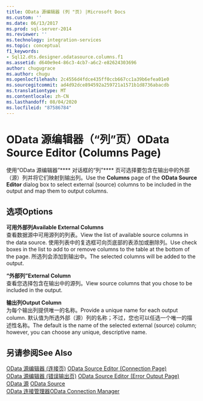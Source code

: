 ```yaml
---
title: OData 源编辑器 (列 "页) |Microsoft Docs
ms.custom: ''
ms.date: 06/13/2017
ms.prod: sql-server-2014
ms.reviewer: ''
ms.technology: integration-services
ms.topic: conceptual
f1_keywords:
- Sql12.dts.designer.odatasource.columns.f1
ms.assetid: d640e9e4-86c3-4cb7-a6c2-e82624303696
author: chugugrace
ms.author: chugu
ms.openlocfilehash: 2c4556d4fdce435ff0ccb667cc1a39b6efea01e0
ms.sourcegitcommit: ad4d92dce894592a259721a1571b1d8736abacdb
ms.translationtype: MT
ms.contentlocale: zh-CN
ms.lasthandoff: 08/04/2020
ms.locfileid: "87586784"
---
```

# <a name="odata-source-editor-columns-page"></a><span data-ttu-id="d5576-102">OData 源编辑器（“列”页）</span><span class="sxs-lookup"><span data-stu-id="d5576-102">OData Source Editor (Columns Page)</span></span>
  <span data-ttu-id="d5576-103">使用“OData 源编辑器”\*\*\*\* 对话框的“列”\*\*\*\* 页可选择要包含在输出中的外部（源）列并将它们映射到输出列。</span><span class="sxs-lookup"><span data-stu-id="d5576-103">Use the **Columns** page of the **OData Source Editor** dialog box to select external (source) columns to be included in the output and map them to output columns.</span></span>  
  
## <a name="options"></a><span data-ttu-id="d5576-104">选项</span><span class="sxs-lookup"><span data-stu-id="d5576-104">Options</span></span>  
 <span data-ttu-id="d5576-105">**可用外部列**</span><span class="sxs-lookup"><span data-stu-id="d5576-105">**Available External Columns**</span></span>  
 <span data-ttu-id="d5576-106">查看数据源中可用源列的列表。</span><span class="sxs-lookup"><span data-stu-id="d5576-106">View the list of available source columns in the data source.</span></span> <span data-ttu-id="d5576-107">使用列表中的复选框可向页底部的表添加或删除列。</span><span class="sxs-lookup"><span data-stu-id="d5576-107">Use check boxes in the list to add to or remove columns to the table at the bottom of the page.</span></span> <span data-ttu-id="d5576-108">所选列会添加到输出中。</span><span class="sxs-lookup"><span data-stu-id="d5576-108">The selected columns will be added to the output.</span></span>  
  
 <span data-ttu-id="d5576-109">**“外部列”**</span><span class="sxs-lookup"><span data-stu-id="d5576-109">**External Column**</span></span>  
 <span data-ttu-id="d5576-110">查看您选择包含在输出中的源列。</span><span class="sxs-lookup"><span data-stu-id="d5576-110">View source columns that you chose to be included in the output.</span></span>  
  
 <span data-ttu-id="d5576-111">**输出列**</span><span class="sxs-lookup"><span data-stu-id="d5576-111">**Output Column**</span></span>  
 <span data-ttu-id="d5576-112">为每个输出列提供唯一的名称。</span><span class="sxs-lookup"><span data-stu-id="d5576-112">Provide a unique name for each output column.</span></span> <span data-ttu-id="d5576-113">默认值为所选外部（源）列的名称；不过，您也可以任选一个唯一的描述性名称。</span><span class="sxs-lookup"><span data-stu-id="d5576-113">The default is the name of the selected external (source) column; however, you can choose any unique, descriptive name.</span></span>  
  
## <a name="see-also"></a><span data-ttu-id="d5576-114">另请参阅</span><span class="sxs-lookup"><span data-stu-id="d5576-114">See Also</span></span>  
 <span data-ttu-id="d5576-115">[OData 源编辑器 &#40;连接页&#41;](../../2014/integration-services/odata-source-editor-connection-page.md) </span><span class="sxs-lookup"><span data-stu-id="d5576-115">[OData Source Editor &#40;Connection Page&#41;](../../2014/integration-services/odata-source-editor-connection-page.md) </span></span>  
 <span data-ttu-id="d5576-116">[OData 源编辑器 &#40;错误输出页&#41;](../../2014/integration-services/odata-source-editor-error-output-page.md) </span><span class="sxs-lookup"><span data-stu-id="d5576-116">[OData Source Editor &#40;Error Output Page&#41;](../../2014/integration-services/odata-source-editor-error-output-page.md) </span></span>  
 <span data-ttu-id="d5576-117">[OData 源](data-flow/odata-source.md) </span><span class="sxs-lookup"><span data-stu-id="d5576-117">[OData Source](data-flow/odata-source.md) </span></span>  
 [<span data-ttu-id="d5576-118">OData 连接管理器</span><span class="sxs-lookup"><span data-stu-id="d5576-118">OData Connection Manager</span></span>](connection-manager/odata-connection-manager.md)  
  
  
